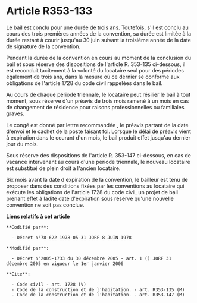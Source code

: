 # Article R353-133

Le bail est conclu pour une durée de trois ans. Toutefois, s'il est conclu au cours des trois premières années de la
convention, sa durée est limitée à la durée restant à courir jusqu'au 30 juin suivant la troisième année de la date de
signature de la convention.

Pendant la durée de la convention en cours au moment de la conclusion du bail et sous réserve des dispositions de l'article
R. 353-135 ci-dessous, il est reconduit tacitement à la volonté du locataire seul pour des périodes également de trois ans,
dans la mesure où ce dernier se conforme aux obligations de l'article 1728 du code civil rappelées dans le bail.

Au cours de chaque période triennale, le locataire peut résilier le bail à tout moment, sous réserve d'un préavis de trois
mois ramené à un mois en cas de changement de résidence pour raisons professionnelles ou familiales graves.

Le congé est donné par lettre recommandée , le préavis partant de la date d'envoi et le cachet de la poste faisant foi.
Lorsque le délai de préavis vient à expiration dans le courant d'un mois, le bail produit effet jusqu'au dernier jour du
mois.

Sous réserve des dispositions de l'article R. 353-147 ci-dessous, en cas de vacance intervenant au cours d'une période
triennale, le nouveau locataire est substitué de plein droit à l'ancien locataire.

Six mois avant la date d'expiration de la convention, le bailleur est tenu de proposer dans des conditions fixées par les
conventions au locataire qui exécute les obligations de l'article 1728 du code civil, un projet de bail prenant effet à
ladite date d'expiration sous réserve qu'une nouvelle convention ne soit pas conclue.

**Liens relatifs à cet article**

	**Codifié par**:

	  - Décret n°78-622 1978-05-31 JORF 8 JUIN 1978

	**Modifié par**:

	  - Décret n°2005-1733 du 30 décembre 2005 - art. 1 () JORF 31 décembre 2005 en vigueur le 1er janvier 2006

	**Cite**:

	  - Code civil - art. 1728 (V)
	  - Code de la construction et de l'habitation. - art. R353-135 (M)
	  - Code de la construction et de l'habitation. - art. R353-147 (M)
